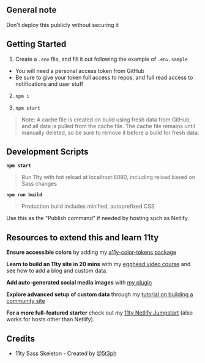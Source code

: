 ## General note

Don't deploy this publicly without securing it

## Getting Started

1. Create a `.env` file, and fill it out following the example of `.env.sample`
 - You will need a personal access token from GitHub
 - Be sure to give your token full access to repos, and full read access to notifications and user stuff
 
2. `npm i`

3. `npm start`

> Note: A cache file is created on build using fresh data from GitHub, and all data is pulled from the cache file. The cache file remains until manually deleted, so be sure to remove it before a build for fresh data. 


## Development Scripts

**`npm start`**

> Run 11ty with hot reload at localhost:8080, including reload based on Sass changes

**`npm run build`**

> Production build includes minified, autoprefixed CSS

Use this as the "Publish command" if needed by hosting such as Netlify.

## Resources to extend this and learn 11ty

**Ensure accessible colors** by adding my [a11y-color-tokens package](https://www.npmjs.com/package/a11y-color-tokens)

**Learn to build an 11ty site in 20 mins** with my [egghead video course](https://5t3ph.dev/learn-11ty) and see how to add a blog and custom data.

**Add auto-generated social media images** with [my plugin](https://www.npmjs.com/package/@11tyrocks/eleventy-plugin-social-images)

**Explore advanced setup of custom data** through my [tutorial on building a community site](https://css-tricks.com/a-community-driven-site-with-eleventy-building-the-site/)

**For a more full-featured starter** check out my [11ty Netlify Jumpstart](https://11ty-netlify-jumpstart.netlify.app/) (also works for hosts other than Netlify).


## Credits
 - 11ty Sass Skeleton - Created by [@5t3ph](https://twitter.com/5t3ph)
